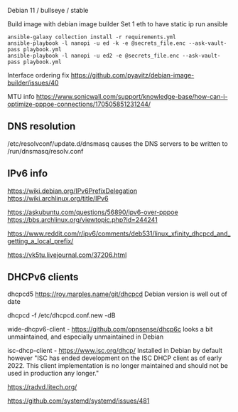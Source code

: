 Debian 11 / bullseye / stable

Build image with debian image builder
Set 1 eth to have static ip
run ansible


```
ansible-galaxy collection install -r requirements.yml
ansible-playbook -l nanopi -u ed -k -e @secrets_file.enc --ask-vault-pass playbook.yml
ansible-playbook -l nanopi -u ed2 -e @secrets_file.enc --ask-vault-pass playbook.yml 
```

Interface ordering fix
https://github.com/pyavitz/debian-image-builder/issues/40

MTU info
https://www.sonicwall.com/support/knowledge-base/how-can-i-optimize-pppoe-connections/170505851231244/

## DNS resolution
/etc/resolvconf/update.d/dnsmasq causes the DNS servers to be written to /run/dnsmasq/resolv.conf 

## IPv6 info

https://wiki.debian.org/IPv6PrefixDelegation
https://wiki.archlinux.org/title/IPv6

https://askubuntu.com/questions/56890/ipv6-over-pppoe
https://bbs.archlinux.org/viewtopic.php?id=244241

https://www.reddit.com/r/ipv6/comments/deb531/linux_xfinity_dhcpcd_and_getting_a_local_prefix/

https://vk5tu.livejournal.com/37206.html

## DHCPv6 clients

dhcpcd5 https://roy.marples.name/git/dhcpcd Debian version is well out of date

dhcpcd -f /etc/dhcpcd.conf.new -dB


wide-dhcpv6-client - https://github.com/opnsense/dhcp6c looks a bit unmaintained, and especially unmaintained in Debian

isc-dhcp-client - https://www.isc.org/dhcp/ Installed in Debian by default however "ISC has ended development on the ISC DHCP client as of early 2022. This client implementation is no longer maintained and should not be used in production any longer."

https://radvd.litech.org/

https://github.com/systemd/systemd/issues/481